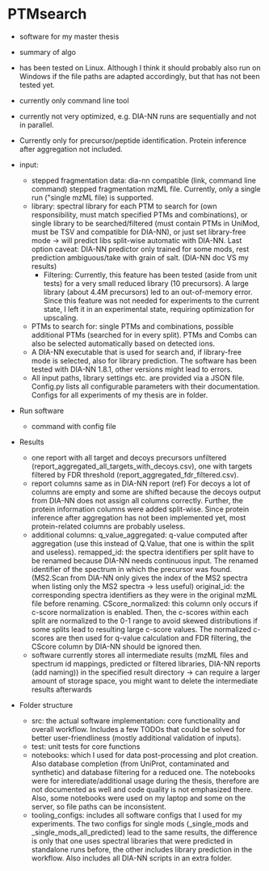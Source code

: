 # PTMsearch

- software for my master thesis
- summary of algo
- has been tested on Linux. Although I think it should probably also run on Windows if the file paths are adapted accordingly, but that has not been tested yet.
- currently only command line tool
- currently not very optimized, e.g. DIA-NN runs are sequentially and not in parallel.
- Currently only for precursor/peptide identification. Protein inference after aggregation not included.

- input:
    - stepped fragmentation data: dia-nn compatible (link, command line command) stepped fragmentation mzML file. Currently, only a single run ("single mzML file) is supported.
    - library: spectral library for each PTM to search for (own responsibility, must match specified PTMs and combinations), or single library to be searched/filtered (must contain PTMs in UniMod, must be TSV and compatible for DIA-NN), or just set library-free mode -> will predict libs split-wise automatic with DIA-NN. Last option caveat: DIA-NN predictor only trained for some mods, rest prediction ambiguous/take with grain of salt. (DIA-NN doc VS my results)
        - Filtering: Currently, this feature has been tested (aside from unit tests) for a very small reduced library (10 precursors). A large library (about 4.4M precursors) led to an out-of-memory error. Since this feature was not needed for experiments to the current state, I left it in an
        experimental state, requiring optimization for upscaling.
    - PTMs to search for: single PTMs and combinations, possible additional PTMs (searched for in every split). PTMs and Combs can also be selected automatically based on detected ions.
    - A DIA-NN executable that is used for search and, if library-free mode is selected, also for library prediction. The software has been tested with DIA-NN 1.8.1, other versions might lead to errors.
    - All input paths, library settings etc. are provided via a JSON file. Config.py lists all configurable parameters with their documentation. Configs for all experiments of my thesis are in folder.

- Run software
    - command with config file
    

- Results
    - one report with all target and decoys precursors unfiltered (report_aggregated_all_targets_with_decoys.csv), one with targets filtered by FDR threshold (report_aggregated_fdr_filtered.csv).
    - report columns same as in DIA-NN report (ref) For decoys a lot of columns are empty and some are shifted because the decoys output from DIA-NN does not assign all columns correctly. Further, the protein information columns were added split-wise. Since protein inference after aggregation has not been implemented yet, most protein-related columns are probably useless.
    - additional columns: q_value_aggregated: q-value computed after aggregation (use this instead of Q.Value, that one is within the split and useless).
    remapped_id: the spectra identifiers per split have to be renamed because DIA-NN needs continuous input. The renamed identifier of the spectrum in which the precursor was found. (MS2.Scan from DIA-NN only gives the index of the MS2 spectra when listing only the MS2 spectra -> less useful)
    original_id: the corresponding spectra identifiers as they were in the original mzML file before renaming.
    CScore_normalized: this column only occurs if c-score normalization is enabled. Then, the c-scores within each split are normalized to the 0-1 range to avoid skewed distributions if some splits lead to resulting large c-score values. The normalized c-scores are then used for q-value calculation and FDR filtering, the CScore column by DIA-NN should be ignored then.
    - software currently stores all intermediate results (mzML files and spectrum id mappings, predicted or filtered libraries, DIA-NN reports (add naming)) in the specified result directory -> can require a larger amount of storage space, you might want to delete the intermediate results afterwards

- Folder structure
    - src: the actual software implementation: core functionality and overall workflow. Includes a few TODOs that could be solved for better user-friendliness (mostly additional validation of inputs).
    - test: unit tests for core functions
    - notebooks: which I used for data post-processing and plot creation. Also database completion (from UniProt, contaminated and synthetic) and database filtering for a reduced one. The notebooks were for interediate/additional usage during the thesis, therefore are not documented as well and code quality is not emphasized there. Also, some notebooks were used on my laptop and some on the server, so file paths can be inconsistent.
    - tooling_configs: includes all software configs that I used for my experiments. The two configs for single mods (_single_mods and _single_mods_all_predicted) lead to the same results, the difference is only that one uses spectral libraries that were predicted in standalone runs before, the other includes library prediction in the workflow. Also includes all DIA-NN scripts in an extra folder.
